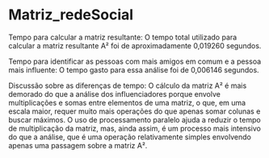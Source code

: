 # Matriz_redeSocial
Tempo para calcular a matriz resultante: O tempo total utilizado para calcular a matriz resultante A² foi de aproximadamente 0,019260 segundos.

Tempo para identificar as pessoas com mais amigos em comum e a pessoa mais influente: O tempo gasto para essa análise foi de 0,006146 segundos.

Discussão sobre as diferenças de tempo: O cálculo da matriz A² é mais demorado do que a análise dos influenciadores porque envolve multiplicações e somas entre elementos de uma matriz, o que, em uma escala maior, requer muito mais operações do que apenas somar colunas e buscar máximos. O uso de processamento paralelo ajuda a reduzir o tempo de multiplicação da matriz, mas, ainda assim, é um processo mais intensivo do que a análise, que é uma operação relativamente simples envolvendo apenas uma passagem sobre a matriz A².
